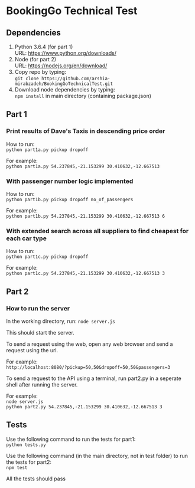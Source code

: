 # BookingGo Technical Test

## Dependencies
1. Python 3.6.4 (for part 1)  
URL: https://www.python.org/downloads/  
2. Node (for part 2)  
URL: https://nodejs.org/en/download/  
3. Copy repo by typing:  
`git clone https://github.com/arshia-mirabzadeh/BookingGoTechnicalTest.git`  
4. Download node dependencies by typing:  
`npm install` in main directory (containing package.json)  

## Part 1

### Print results of Dave's Taxis in descending price order

How to run:  
`python part1a.py pickup dropoff`

For example:  
`python part1a.py 54.237845,-21.153299 30.410632,-12.667513`

### With passenger number logic implemented

How to run:  
`python part1b.py pickup dropoff no_of_passengers`

For example:  
`python part1b.py 54.237845,-21.153299 30.410632,-12.667513 6`

### With extended search across all suppliers to find cheapest for each car type

How to run:  
`python part1c.py pickup dropoff`

For example:  
`python part1c.py 54.237845,-21.153299 30.410632,-12.667513 3`

## Part 2

### How to run the server

In the working directory, run:
`node server.js`

This should start the server. 

To send a request using the web, open any web browser and send a request using the url.

For example:  
`http://localhost:8080/?pickup=50,50&dropoff=50,50&passengers=3`

To send a request to the API using a terminal, run part2.py in a seperate shell after
running the server.

For example:  
`node server.js`  
`python part2.py 54.237845,-21.153299 30.410632,-12.667513 3`  

## Tests

Use the following command to run the tests for part1:  
`python tests.py`

Use the following command (in the main directory, not in test folder) to run the tests for part2:  
`npm test`

All the tests should pass
